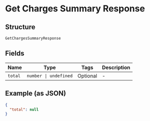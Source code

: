 
# Get Charges Summary Response

## Structure

`GetChargesSummaryResponse`

## Fields

| Name | Type | Tags | Description |
|  --- | --- | --- | --- |
| `total` | `number \| undefined` | Optional | - |

## Example (as JSON)

```json
{
  "total": null
}
```

